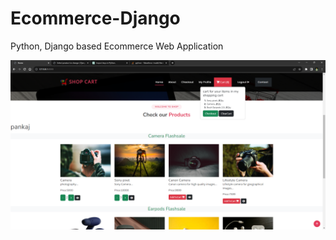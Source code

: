 # Ecommerce-Django

Python, Django based Ecommerce Web Application

![Home](https://github.com/pankz-104/Ecommerce-Django/blob/09fdec2ec397a1184c40d03f28455ccfacf53862/ecommerce/ecommerce_images/Home_Page.png)
